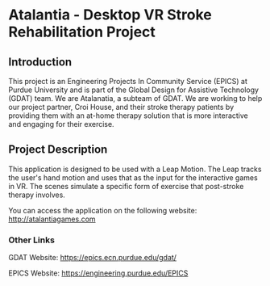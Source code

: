 # Atalantia - Desktop VR Stroke Rehabilitation Project

## Introduction
This project is an Engineering Projects In Community Service (EPICS) at Purdue University and is part of the Global Design for Assistive Technology (GDAT) team. We are Atalanatia, a subteam of GDAT. We are working to help our project partner, Croi House, and their stroke therapy patients by providing them with an at-home therapy solution that is more interactive and engaging for their exercise.

## Project Description
This application is designed to be used with a Leap Motion. The Leap tracks the user's hand motion and uses that as the input for the interactive games in VR. The scenes simulate a specific form of exercise that post-stroke therapy involves.

You can access the application on the following website: http://atalantiagames.com

### Other Links
GDAT Website: https://epics.ecn.purdue.edu/gdat/

EPICS Website: https://engineering.purdue.edu/EPICS
